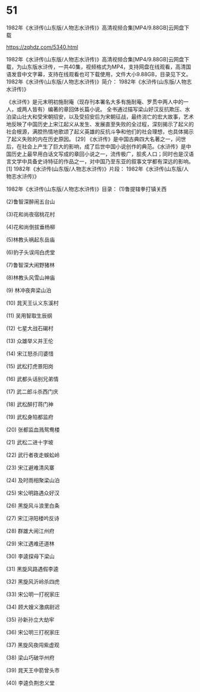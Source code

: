 # 51
1982年《水浒传(山东版/人物志水浒传)》高清视频合集[MP4/9.88GB]云网盘下载

https://zqhdz.com/5340.html

1982年《水浒传(山东版/人物志水浒传)》高清视频合集[MP4/9.88GB]云网盘下载，为山东版水浒传，一共40集，视频格式为MP4，支持网盘在线观看，高清国语发音中文字幕，支持在线观看也可下载使用，文件大小9.88GB，目录见下文。
1982年《水浒传(山东版/人物志水浒传)》简介：
1982年《水浒传(山东版/人物志水浒传)》

《水浒传》是元末明初施耐庵（现存刊本署名大多有施耐庵、罗贯中两人中的一人，或两人皆有）编著的章回体长篇小说。
全书通过描写梁山好汉反抗欺压、水泊梁山壮大和受宋朝招安，以及受招安后为宋朝征战，最终消亡的宏大故事，艺术地反映了中国历史上宋江起义从发生、发展直至失败的全过程，深刻揭示了起义的社会根源，满腔热情地歌颂了起义英雄的反抗斗争和他们的社会理想，也具体揭示了起义失败的内在历史原因。 [29]
《水浒传》是中国古典四大名著之一，问世后，在社会上产生了巨大的影响，成了后世中国小说创作的典范。《水浒传》是中国历史上最早用白话文写成的章回小说之一，流传极广，脍炙人口；同时也是汉语言文学中具备史诗特征的作品之一，对中国乃至东亚的叙事文学都有深远的影响。 [1]
1982年《水浒传(山东版/人物志水浒传)》片段：
1982年《水浒传(山东版/人物志水浒传)》

1982年《水浒传(山东版/人物志水浒传)》目录：
(1)鲁提辖拳打镇关西

(2)鲁智深醉闹五台山

(3)花和尚夜宿桃花村

(4)花和尚倒拔垂杨柳

(5)林教头祸起东岳庙

(6)豹子头误闯白虎堂

(7)鲁智深大闹野猪林

(8)林教头风雪山神庙

(9) 林冲夜奔梁山泊

(10) 晁天王认义东溪村

(11) 吴用智取生辰纲

(12) 七星大战石碣村

(13) 众雄举义并王伦

(14) 宋江怒杀闫婆惜

(15) 武松打虎景阳岗

(16) 武都头话别兄弟情

(17) 武二郎斗杀西门庆

(18) 武松醉打蒋门神

(19) 武松身陷都监府

(20) 张都监血溅鸳鸯楼

(21) 武松二进十字坡

(22) 武行者夜走蜈蚣岭

(23) 宋江避难清风寨

(24) 及时雨相聚梁山泊

(25) 宋公明路遇众好汉

(26) 黑旋风斗浪里白条

(27) 宋江浔阳楼吟反诗

(28) 群雄大闹江州府

(29) 宋江遇难还道林

(30) 李逵探母下梁山

(31) 黑旋风路遇假李逵

(32) 黑旋风沂岭杀四虎

(33) 宋公明一打祝家庄

(34) 顾大嫂义激病尉迟

(35) 孙新孙立大劫牢

(36) 宋公明三打祝家庄

(37) 黑旋风夜闯紫虚观

(38) 梁山巧破华州府

(39) 晁天王中箭曾头市

(40) 李逵负荆忠义堂
